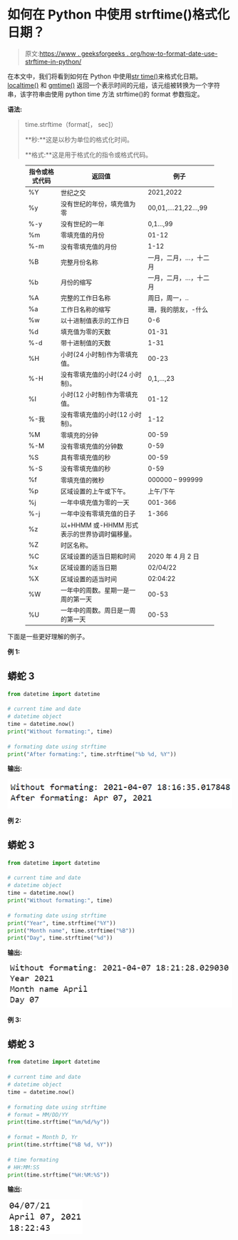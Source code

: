 # 如何在 Python 中使用 strftime()格式化日期？

> 原文:[https://www . geeksforgeeks . org/how-to-format-date-use-strftime-in-python/](https://www.geeksforgeeks.org/how-to-format-date-using-strftime-in-python/)

在本文中，我们将看到如何在 Python 中使用[str time()](https://www.geeksforgeeks.org/python-strftime-function/)来格式化日期。 [localtime()](https://www.geeksforgeeks.org/python-time-localtime-method/) 和 [gmtime()](https://www.geeksforgeeks.org/python-time-gmtime-method/) 返回一个表示时间的元组，该元组被转换为一个字符串，该字符串由使用 python time 方法 strftime()的 format 参数指定。

**语法:**

> time.strftime（format[， sec]）
> 
> **秒:**这是以秒为单位的格式化时间。
> 
> **格式:**这是用于格式化的指令或格式代码。

<figure class="table">

| 指令或格式代码 | 返回值 | 例子 |
| --- | --- | --- |
| %Y | 世纪之交 | 2021,2022 |
| %y | 没有世纪的年份，填充值为零 | 00,01,….21,22…,99 |
| %-y | 没有世纪的一年 | 0,1…,99 |
| %m | 零填充值的月份 | 01-12 |
| %-m | 没有零填充值的月份 | 1-12 |
| %B | 完整月份名称 | 一月，二月，…，十二月 |
| %b | 月份的缩写 | 一月，二月，…，十二月 |
| %A | 完整的工作日名称 | 周日，周一，.. |
| %a | 工作日名称的缩写 | 珊，我的朋友，-什么 |
| %w | 以十进制值表示的工作日 | 0-6 |
| %d | 填充值为零的天数 | 01-31 |
| %-d | 带十进制值的天数 | 1-31 |
| %H | 小时(24 小时制)作为零填充值。 | 00-23 |
| %-H | 没有零填充值的小时(24 小时制)。 | 0,1,…,23 |
| %I | 小时(12 小时制)作为零填充值。 | 01-12 |
| %-我 | 没有零填充值的小时(12 小时制)。 | 1-12 |
| %M | 零填充的分钟 | 00-59 |
| %-M | 没有零填充值的分钟数 | 0-59 |
| %S | 具有零填充值的秒 | 00-59 |
| %-S | 没有零填充值的秒 | 0-59 |
| %f | 零填充值的微秒 | 000000 – 999999 |
| %p | 区域设置的上午或下午。 | 上午/下午 |
| %j | 一年中填充值为零的一天 | 001-366 |
| %-j | 一年中没有零填充值的日子 | 1-366 |
| %z | 以+HHMM 或-HHMM 形式表示的世界协调时偏移量。 |   |
| %Z | 时区名称。 |   |
| %C | 区域设置的适当日期和时间 | 2020 年 4 月 2 日 |
| %x | 区域设置的适当日期 | 02/04/22 |
| %X | 区域设置的适当时间 | 02:04:22 |
| %W | 一年中的周数。星期一是一周的第一天 | 00-53 |
| %U | 一年中的周数。周日是一周的第一天 | 00-53 |

</figure>

下面是一些更好理解的例子。

**例 1:**

## 蟒蛇 3

```py
from datetime import datetime

# current time and date
# datetime object
time = datetime.now()
print("Without formating:", time)

# formating date using strftime
print("After formating:", time.strftime("%b %d, %Y"))
```

**输出:**

![](img/1e212bc5719896f150248ceb10ba7965.png)

**例 2:**

## 蟒蛇 3

```py
from datetime import datetime

# current time and date
# datetime object
time = datetime.now()
print("Without formating:", time)

# formating date using strftime
print("Year", time.strftime("%Y"))
print("Month name", time.strftime("%B"))
print("Day", time.strftime("%d"))
```

**输出:**

![](img/0ab51ad1f8fe0cb108f7d263666cec8d.png)

**例 3:**

## 蟒蛇 3

```py
from datetime import datetime

# current time and date
# datetime object
time = datetime.now()

# formating date using strftime
# format = MM/DD/YY
print(time.strftime("%m/%d/%y"))

# format = Month D, Yr
print(time.strftime("%B %d, %Y"))

# time formating
# HH:MM:SS
print(time.strftime("%H:%M:%S"))
```

**输出:**

![](img/b50d4654fd67ea26062d66c024a2abc5.png)